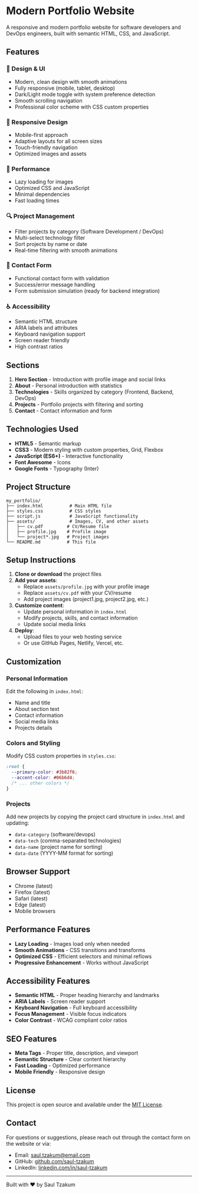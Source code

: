 # Modern Portfolio Website

A responsive and modern portfolio website for software developers and DevOps engineers, built with semantic HTML, CSS, and JavaScript.

## Features

### 🎨 Design & UI

- Modern, clean design with smooth animations
- Fully responsive (mobile, tablet, desktop)
- Dark/Light mode toggle with system preference detection
- Smooth scrolling navigation
- Professional color scheme with CSS custom properties

### 📱 Responsive Design

- Mobile-first approach
- Adaptive layouts for all screen sizes
- Touch-friendly navigation
- Optimized images and assets

### 🚀 Performance

- Lazy loading for images
- Optimized CSS and JavaScript
- Minimal dependencies
- Fast loading times

### 🔍 Project Management

- Filter projects by category (Software Development / DevOps)
- Multi-select technology filter
- Sort projects by name or date
- Real-time filtering with smooth animations

### 📧 Contact Form

- Functional contact form with validation
- Success/error message handling
- Form submission simulation (ready for backend integration)

### ♿ Accessibility

- Semantic HTML structure
- ARIA labels and attributes
- Keyboard navigation support
- Screen reader friendly
- High contrast ratios

## Sections

1. **Hero Section** - Introduction with profile image and social links
2. **About** - Personal introduction with statistics
3. **Technologies** - Skills organized by category (Frontend, Backend, DevOps)
4. **Projects** - Portfolio projects with filtering and sorting
5. **Contact** - Contact information and form

## Technologies Used

- **HTML5** - Semantic markup
- **CSS3** - Modern styling with custom properties, Grid, Flexbox
- **JavaScript (ES6+)** - Interactive functionality
- **Font Awesome** - Icons
- **Google Fonts** - Typography (Inter)

## Project Structure

```
my_portfolio/
├── index.html          # Main HTML file
├── styles.css          # CSS styles
├── script.js           # JavaScript functionality
├── assets/             # Images, CV, and other assets
│   ├── cv.pdf         # CV/Resume file
│   ├── profile.jpg    # Profile image
│   └── project*.jpg   # Project images
└── README.md          # This file
```

## Setup Instructions

1. **Clone or download** the project files
2. **Add your assets**:
   - Replace `assets/profile.jpg` with your profile image
   - Replace `assets/cv.pdf` with your CV/resume
   - Add project images (project1.jpg, project2.jpg, etc.)
3. **Customize content**:
   - Update personal information in `index.html`
   - Modify projects, skills, and contact information
   - Update social media links
4. **Deploy**:
   - Upload files to your web hosting service
   - Or use GitHub Pages, Netlify, Vercel, etc.

## Customization

### Personal Information

Edit the following in `index.html`:

- Name and title
- About section text
- Contact information
- Social media links
- Projects details

### Colors and Styling

Modify CSS custom properties in `styles.css`:

```css
:root {
  --primary-color: #3b82f6;
  --accent-color: #06b6d4;
  /* ... other colors */
}
```

### Projects

Add new projects by copying the project card structure in `index.html` and updating:

- `data-category` (software/devops)
- `data-tech` (comma-separated technologies)
- `data-name` (project name for sorting)
- `data-date` (YYYY-MM format for sorting)

## Browser Support

- Chrome (latest)
- Firefox (latest)
- Safari (latest)
- Edge (latest)
- Mobile browsers

## Performance Features

- **Lazy Loading** - Images load only when needed
- **Smooth Animations** - CSS transitions and transforms
- **Optimized CSS** - Efficient selectors and minimal reflows
- **Progressive Enhancement** - Works without JavaScript

## Accessibility Features

- **Semantic HTML** - Proper heading hierarchy and landmarks
- **ARIA Labels** - Screen reader support
- **Keyboard Navigation** - Full keyboard accessibility
- **Focus Management** - Visible focus indicators
- **Color Contrast** - WCAG compliant color ratios

## SEO Features

- **Meta Tags** - Proper title, description, and viewport
- **Semantic Structure** - Clear content hierarchy
- **Fast Loading** - Optimized performance
- **Mobile Friendly** - Responsive design

## License

This project is open source and available under the [MIT License](LICENSE).

## Contact

For questions or suggestions, please reach out through the contact form on the website or via:

- Email: saul.tzakum@email.com
- GitHub: [github.com/saul-tzakum](https://github.com/saul-tzakum)
- LinkedIn: [linkedin.com/in/saul-tzakum](https://linkedin.com/in/saul-tzakum)

---

Built with ❤️ by Saul Tzakum
